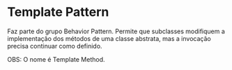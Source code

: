 # Template Pattern

Faz parte do grupo Behavior Pattern. Permite que subclasses modifiquem a implementação dos métodos de uma classe abstrata, mas a invocação precisa continuar como definido.

OBS: O nome é Template Method.
